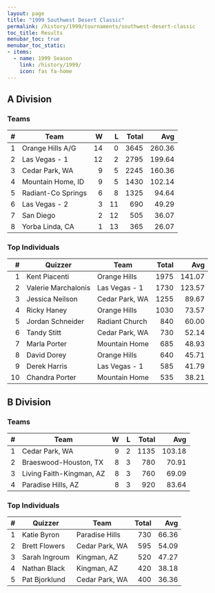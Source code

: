 ```yaml
---
layout: page
title: "1999 Southwest Desert Classic"
permalink: /history/1999/tournaments/southwest-desert-classic
toc_title: Results
menubar_toc: true
menubar_toc_static:
- items:
  - name: 1999 Season
    link: /history/1999/
    icon: fas fa-home
---
```


## A Division

### Teams

|    # | Team               |    W |    L | Total |    Avg |
| ---: | ------------------ | ---: | ---: | ----: | -----: |
|    1 | Orange Hills A/G   |   14 |    0 |  3645 | 260.36 |
|    2 | Las Vegas - 1      |   12 |    2 |  2795 | 199.64 |
|    3 | Cedar Park, WA     |    9 |    5 |  2245 | 160.36 |
|    4 | Mountain Home, ID  |    9 |    5 |  1430 | 102.14 |
|    5 | Radiant-Co Springs |    6 |    8 |  1325 |  94.64 |
|    6 | Las Vegas - 2      |    3 |   11 |   690 |  49.29 |
|    7 | San Diego          |    2 |   12 |   505 |  36.07 |
|    8 | Yorba Linda, CA    |    1 |   13 |   365 |  26.07 |

### Top Individuals

|    # | Quizzer             | Team           | Total |    Avg |
| ---: | ------------------- | -------------- | ----: | -----: |
|    1 | Kent Piacenti       | Orange Hills   |  1975 | 141.07 |
|    2 | Valerie Marchalonis | Las Vegas - 1  |  1730 | 123.57 |
|    3 | Jessica Neilson     | Cedar Park, WA |  1255 |  89.67 |
|    4 | Ricky Haney         | Orange Hills   |  1030 |  73.57 |
|    5 | Jordan Schneider    | Radiant Church |   840 |  60.00 |
|    6 | Tandy Stitt         | Cedar Park, WA |   730 |  52.14 |
|    7 | Marla Porter        | Mountain Home  |   685 |  48.93 |
|    8 | David Dorey         | Orange Hills   |   640 |  45.71 |
|    9 | Derek Harris        | Las Vegas - 1  |   585 |  41.79 |
|   10 | Chandra Porter      | Mountain Home  |   535 |  38.21 |

## B Division

### Teams

|    # | Team                     |    W |    L | Total |    Avg |
| ---: | ------------------------ | ---: | ---: | ----: | -----: |
|    1 | Cedar Park, WA           |    9 |    2 |  1135 | 103.18 |
|    2 | Braeswood-Houston, TX    |    8 |    3 |   780 |  70.91 |
|    3 | Living Faith-Kingman, AZ |    8 |    3 |   760 |  69.09 |
|    4 | Paradise Hills, AZ       |    8 |    3 |   920 |  83.64 |

### Top Individuals

|    # | Quizzer       | Team           | Total |   Avg |
| ---: | ------------- | -------------- | ----: | ----: |
|    1 | Katie Byron   | Paradise Hills |   730 | 66.36 |
|    2 | Brett Flowers | Cedar Park, WA |   595 | 54.09 |
|    3 | Sarah Ingroum | Kingman, AZ    |   520 | 47.27 |
|    4 | Nathan Black  | Kingman, AZ    |   420 | 38.18 |
|    5 | Pat Bjorklund | Cedar Park, WA |   400 | 36.36 |

